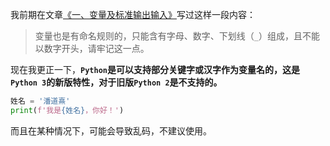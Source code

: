 我前期在文章[《一、变量及标准输出输入》](https://blog.csdn.net/PanDaoxi2020/article/details/108292687)写过这样一段内容：

> 变量也是有命名规则的，只能含有字母、数字、下划线（`_`）组成，且不能以数字开头，请牢记这一点。

现在我更正一下，**`Python`是可以支持部分关键字或汉字作为变量名的，这是`Python 3`的新版特性，对于旧版`Python 2`是不支持的。**

```python
姓名 = '潘道熹'
print(f'我是{姓名}，你好！')
```
而且在某种情况下，可能会导致乱码，不建议使用。
